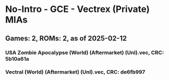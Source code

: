 # No-Intro - GCE - Vectrex (Private) MIAs
## Games: 2, ROMs: 2, as of 2025-02-12

### USA Zombie Apocalypse (World) (Aftermarket) (Unl).vec, CRC: 5b10a61a
### Vectral (World) (Aftermarket) (Unl).vec, CRC: de6fb997
